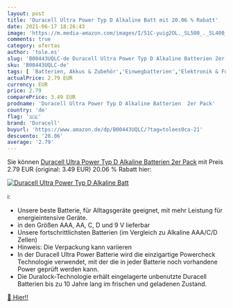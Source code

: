 ```yaml
---
layout: post
title: 'Duracell Ultra Power Typ D Alkaline Batt mit 20.06 % Rabatt'
date: 2021-06-17 18:26:43
image: 'https://m.media-amazon.com/images/I/51C-yuig2OL._SL500_._SL400_.jpg'
comments: true
category: ofertas
author: 'tole.es'
slug: 'B00443UQLC-de Duracell Ultra Power Typ D Alkaline Batterien 2er Pack'
sku: 'B00443UQLC-de'
tags: [ 'Batterien, Akkus & Zubehör','Einwegbatterien','Elektronik & Foto','duracell', ]
actualPrice: 2.79 EUR
currency: EUR
price: 2.79
comparePrice: 3.49 EUR
prodname: 'Duracell Ultra Power Typ D Alkaline Batterien  2er Pack'
country: 'de'
flag: '🇩🇪'
brand: 'Duracell'
buyurl: 'https://www.amazon.de/dp/B00443UQLC/?tag=tolees0ca-21'
descuento: '20.06'
average: '2.79'
---
```


Sie können [Duracell Ultra Power Typ D Alkaline Batterien  2er Pack](https://www.amazon.de/dp/B00443UQLC/?tag=tolees0ca-21) mit Preis 2.79 EUR (original: 3.49 EUR) 20.06 % Rabatt hier:

[![Duracell Ultra Power Typ D Alkaline Batt](https://m.media-amazon.com/images/I/51C-yuig2OL._SL500_._SL400_.jpg)](https://www.amazon.de/dp/B00443UQLC/?tag=tolees0ca-21)

ℹ️:

- Unsere beste Batterie, für Alltagsgeräte geeignet, mit mehr Leistung für energieintensive Geräte.
- in den Größen AAA, AA, C, D und 9 V lieferbar
- Unsere fortschrittlichsten Batterien (im Vergleich zu Alkaline AAA/C/D Zellen)
- Hinweis: Die Verpackung kann variieren
- In der Duracell Ultra Power Batterie wird die einzigartige Powercheck Technologie verwendet, mit der die in jeder Batterie noch vorhandene Power geprüft werden kann.
- Die Duralock-Technologie erhält eingelagerte unbenutzte Duracell Batterien bis zu 10 Jahre lang im frischen und geladenen Zustand.

[🛒 Hier!!](https://www.amazon.de/dp/B00443UQLC/?tag=tolees0ca-21)
